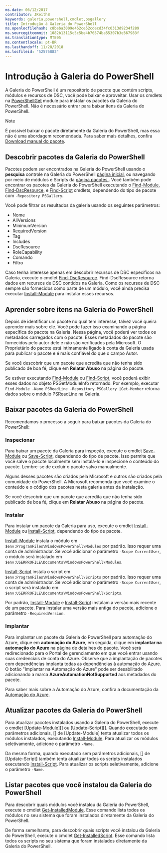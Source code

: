 ```yaml
---
ms.date: 06/12/2017
contributor: JKeithB
keywords: galeria,powershell,cmdlet,psgallery
title: Introdução à Galeria do PowerShell
ms.openlocfilehash: c8beba3009e462ce52cdecd34fc0313d9234f289
ms.sourcegitcommit: 1082b13115c5c5be4b76574ba55307b3e567983f
ms.translationtype: MTE95
ms.contentlocale: pt-BR
ms.lasthandoff: 11/28/2018
ms.locfileid: "52576882"
---
```

# <a name="getting-started-with-the-powershell-gallery"></a>Introdução à Galeria do PowerShell

A Galeria do PowerShell é um repositório de pacote que contém scripts, módulos e recursos de DSC, você pode baixar e aproveitar. Usar os cmdlets na [PowerShellGet](/powershell/module/powershellget) module para instalar os pacotes da Galeria do PowerShell. Não é necessário entrar para baixar itens da Galeria do PowerShell.

> [!NOTE]
> É possível baixar o pacote diretamente da Galeria do PowerShell, mas essa não é uma abordagem recomendada.
> Para saber mais detalhes, confira [Download manual do pacote](/powershell/gallery/how-to/working-with-packages/manual-download).

## <a name="discovering-packages-from-the-powershell-gallery"></a>Descobrir pacotes da Galeria do PowerShell

Pacotes podem ser encontrados na Galeria do PowerShell usando o **pesquisa** controle na Galeria do PowerShell [página inicial](https://www.powershellgallery.com), ou navegando por meio de módulos e Scripts da [página pacotes ](https://www.powershellgallery.com/packages). Você também pode encontrar os pacotes da Galeria do PowerShell executando o [Find-Module][], [Find-DscResource], e [Find-Script][] cmdlets, dependendo do tipo de pacote com `-Repository PSGallery`.

Você pode filtrar os resultados da galeria usando os seguintes parâmetros:

- Nome
- AllVersions
- MinimumVersion
- RequiredVersion
- Tag
- Includes
- DscResource
- RoleCapability
- Comando
- Filtro

Caso tenha interesse apenas em descobrir recursos de DSC específicos na Galeria, execute o cmdlet [Find-DscResource]. Find-DscResource retorna dados em recursos de DSC contidos na Galeria.
Como os recursos de DSC sempre são fornecidos como parte de um módulo, você ainda precisa executar [Install-Module][] para instalar esses recursos.

## <a name="learning-about-packages-in-the-powershell-gallery"></a>Aprender sobre itens na Galeria do PowerShell

Depois de identificar um pacote no qual tem interesse, talvez você queira aprender mais sobre ele. Você pode fazer isso examinando a página específica do pacote na Galeria. Nessa página, você poderá ver todos os metadados carregados com o pacote. Esses metadados do pacote são fornecidos pelo autor dele e não são verificados pela Microsoft. O Proprietário do pacote está intimamente ligado à conta da Galeria usada para publicar o pacote e é mais confiável do que o campo Autor.

Se você descobrir que um pacote que acredita que não tenha sido publicado de boa fé, clique em **Relatar Abuso** na página do pacote.

Se estiver executando [Find-Module][] ou [Find-Script][], você poderá exibir esses dados no objeto PSGetModuleInfo retornado. Por exemplo, executar `Find-Module -Name PSReadLine -Repository PSGallery |Get-Member`
retorna dados sobre o módulo PSReadLine na Galeria.

## <a name="downloading-packages-from-the-powershell-gallery"></a>Baixar pacotes da Galeria do PowerShell

Recomendamos o processo a seguir para baixar pacotes da Galeria do PowerShell:

### <a name="inspect"></a>Inspecionar

Para baixar um pacote da Galeria para inspeção, execute o cmdlet [Save-Module][] ou [Save-Script][], dependendo do tipo de pacote. Isso permite que você salve o pacote localmente sem instalá-lo e inspecione o conteúdo do pacote. Lembre-se de excluir o pacote salvo manualmente.

Alguns desses pacotes são criados pela Microsoft e outros são criados pela comunidade do PowerShell.
A Microsoft recomenda que você examine o conteúdo e o código dos pacotes nesta galeria antes da instalação.

Se você descobrir que um pacote que acredita que não tenha sido publicado de boa fé, clique em **Relatar Abuso** na página do pacote.

### <a name="install"></a>Instalar

Para instalar um pacote da Galeria para uso, execute o cmdlet [Install-Module][] ou [Install-Script][], dependendo do tipo de pacote.

[Install-Module][] instala o módulo em `$env:ProgramFiles\WindowsPowerShell\Modules` por padrão.
Isso requer uma conta de administrador. Se você adicionar o parâmetro `-Scope CurrentUser`, o módulo será instalado em `$env:USERPROFILE\Documents\WindowsPowerShell\Modules`.

[Install-Script][] instala o script em `$env:ProgramFiles\WindowsPowerShell\Scripts` por padrão.
Isso requer uma conta de administrador. Se você adicionar o parâmetro `-Scope CurrentUser`, o script será instalado em `$env:USERPROFILE\Documents\WindowsPowerShell\Scripts`.

Por padrão, [Install-Module][] e [Install-Script][] instalam a versão mais recente de um pacote.
Para instalar uma versão mais antiga do pacote, adicione o parâmetro `-RequiredVersion`.

### <a name="deploy"></a>Implantar

Para implantar um pacote da Galeria do PowerShell para automação do Azure, clique em **automação do Azure**, em seguida, clique em **implantar na automação do Azure** na página de detalhes do pacote. Você será redirecionado para o Portal de gerenciamento em que você entrar usando suas credenciais de conta do Azure. Observe que a implantação de pacotes com dependências implanta todas as dependências à automação do Azure. O botão "Implantar na Automação do Azure" pode ser desabilitado adicionando a marca **AzureAutomationNotSupported** aos metadados do pacote.

Para saber mais sobre a Automação do Azure, confira a documentação da [Automação do Azure](/azure/automation).

## <a name="updating-packages-from-the-powershell-gallery"></a>Atualizar pacotes da Galeria do PowerShell

Para atualizar pacotes instalados usando a Galeria do PowerShell, execute o cmdlet [Update-Module][] ou [Update-Script][]. Quando executado sem parâmetros adicionais, [] de [Update-Module] tenta atualizar todos os módulos instalados, executando [Install-Module][]. Para atualizar os módulos seletivamente, adicione o parâmetro `-Name`. 

Da mesma forma, quando executado sem parâmetros adicionais, [] de [Update-Script] também tenta atualizar todos os scripts instalados executando [Install-Script][]. Para atualizar os scripts seletivamente, adicione o parâmetro `-Name`.

## <a name="list-packages-that-you-have-installed-from-the-powershell-gallery"></a>Listar pacotes que você instalou da Galeria do PowerShell

Para descobrir quais módulos você instalou da Galeria do PowerShell, execute o cmdlet [Get-InstalledModule][]. Esse comando lista todos os módulos no seu sistema que foram instalados diretamente da Galeria do PowerShell.

De forma semelhante, para descobrir quais scripts você instalou da Galeria do PowerShell, execute o cmdlet [Get-InstalledScript][]. Esse comando lista todos os scripts no seu sistema que foram instalados diretamente da Galeria do PowerShell.

[Find-DscResource]: /powershell/module/powershellget/Find-DscResource
[Find-Module]: /powershell/module/powershellget/Find-Module
[Find-Script]: /powershell/module/powershellget/Find-Script
[Get-InstalledModule]: /powershell/module/powershellget/Get-InstalledModule
[Get-InstalledScript]: /powershell/module/powershellget/Get-InstalledScript
[Install-Module]: /powershell/module/powershellget/Install-Module
[Install-Script]: /powershell/module/powershellget/Install-Script
[Publish-Module]: /powershell/module/powershellget/Publish-Module
[Publish-Script]: /powershell/module/powershellget/Publish-Script
[Register-PSRepository]: /powershell/module/powershellget/Register-Repository
[Save-Module]: /powershell/module/powershellget/Save-Module
[Save-Script]: /powershell/module/powershellget/Save-Script
